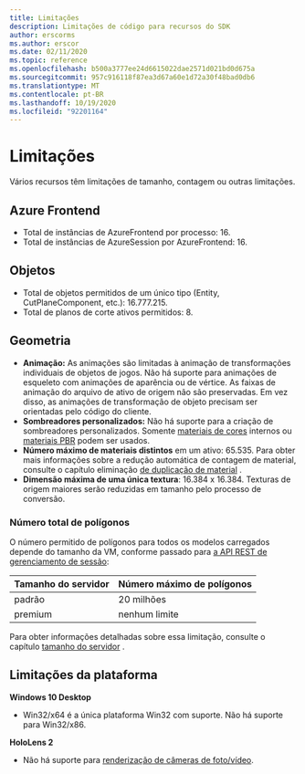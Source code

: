 ```yaml
---
title: Limitações
description: Limitações de código para recursos do SDK
author: erscorms
ms.author: erscor
ms.date: 02/11/2020
ms.topic: reference
ms.openlocfilehash: b500a3777ee24d6615022dae2571d021bd0d675a
ms.sourcegitcommit: 957c916118f87ea3d67a60e1d72a30f48bad0db6
ms.translationtype: MT
ms.contentlocale: pt-BR
ms.lasthandoff: 10/19/2020
ms.locfileid: "92201164"
---
```

# <a name="limitations"></a>Limitações

Vários recursos têm limitações de tamanho, contagem ou outras limitações.

## <a name="azure-frontend"></a>Azure Frontend

* Total de instâncias de AzureFrontend por processo: 16.
* Total de instâncias de AzureSession por AzureFrontend: 16.

## <a name="objects"></a>Objetos

* Total de objetos permitidos de um único tipo (Entity, CutPlaneComponent, etc.): 16.777.215.
* Total de planos de corte ativos permitidos: 8.

## <a name="geometry"></a>Geometria

* **Animação:** As animações são limitadas à animação de transformações individuais de objetos de jogos. Não há suporte para animações de esqueleto com animações de aparência ou de vértice. As faixas de animação do arquivo de ativo de origem não são preservadas. Em vez disso, as animações de transformação de objeto precisam ser orientadas pelo código do cliente.
* **Sombreadores personalizados:** Não há suporte para a criação de sombreadores personalizados. Somente [materiais de cores](../overview/features/color-materials.md) internos ou [materiais PBR](../overview/features/pbr-materials.md) podem ser usados.
* **Número máximo de materiais distintos** em um ativo: 65.535. Para obter mais informações sobre a redução automática de contagem de material, consulte o capítulo eliminação [de duplicação de material](../how-tos/conversion/configure-model-conversion.md#material-de-duplication) .
* **Dimensão máxima de uma única textura**: 16.384 x 16.384. Texturas de origem maiores serão reduzidas em tamanho pelo processo de conversão.

### <a name="overall-number-of-polygons"></a>Número total de polígonos

O número permitido de polígonos para todos os modelos carregados depende do tamanho da VM, conforme passado para [a API REST de gerenciamento de sessão](../how-tos/session-rest-api.md#create-a-session):

| Tamanho do servidor | Número máximo de polígonos |
|:--------|:------------------|
|padrão| 20 milhões |
|premium| nenhum limite |

Para obter informações detalhadas sobre essa limitação, consulte o capítulo [tamanho do servidor](../reference/vm-sizes.md) .

## <a name="platform-limitations"></a>Limitações da plataforma

**Windows 10 Desktop**

* Win32/x64 é a única plataforma Win32 com suporte. Não há suporte para Win32/x86.

**HoloLens 2**

* Não há suporte para [renderização de câmeras de foto/vídeo](/windows/mixed-reality/mixed-reality-capture-for-developers#render-from-the-pv-camera-opt-in).